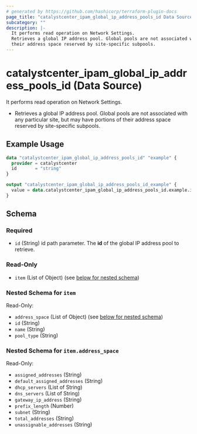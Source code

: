 ```yaml
---
# generated by https://github.com/hashicorp/terraform-plugin-docs
page_title: "catalystcenter_ipam_global_ip_address_pools_id Data Source - terraform-provider-catalystcenter"
subcategory: ""
description: |-
  It performs read operation on Network Settings.
  Retrieves a global IP address pool. Global pools are not associated with any particular site, but may have portions of
  their address space reserved by site-specific subpools.
---
```


# catalystcenter_ipam_global_ip_address_pools_id (Data Source)

It performs read operation on Network Settings.

- Retrieves a global IP address pool. Global pools are not associated with any particular site, but may have portions of
their address space reserved by site-specific subpools.

## Example Usage

```terraform
data "catalystcenter_ipam_global_ip_address_pools_id" "example" {
  provider = catalystcenter
  id       = "string"
}

output "catalystcenter_ipam_global_ip_address_pools_id_example" {
  value = data.catalystcenter_ipam_global_ip_address_pools_id.example.item
}
```

<!-- schema generated by tfplugindocs -->
## Schema

### Required

- `id` (String) id path parameter. The **id** of the global IP address pool to retrieve.

### Read-Only

- `item` (List of Object) (see [below for nested schema](#nestedatt--item))

<a id="nestedatt--item"></a>
### Nested Schema for `item`

Read-Only:

- `address_space` (List of Object) (see [below for nested schema](#nestedobjatt--item--address_space))
- `id` (String)
- `name` (String)
- `pool_type` (String)

<a id="nestedobjatt--item--address_space"></a>
### Nested Schema for `item.address_space`

Read-Only:

- `assigned_addresses` (String)
- `default_assigned_addresses` (String)
- `dhcp_servers` (List of String)
- `dns_servers` (List of String)
- `gateway_ip_address` (String)
- `prefix_length` (Number)
- `subnet` (String)
- `total_addresses` (String)
- `unassignable_addresses` (String)
